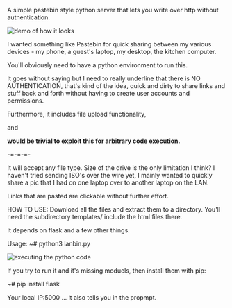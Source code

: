 A simple pastebin style python server that lets you write over http without authentication.

![demo of how it looks]([https://example.com/sunset.jpg](https://github.com/deekaph/lanbin/blob/main/lanbin2.png?raw=true))

I wanted something like Pastebin for quick sharing between my various devices - my phone, a guest's laptop, my desktop, the kitchen computer.

You'll obviously need to have a python environment to run this.

It goes without saying but I need to really underline that there is NO AUTHENTICATION, that's kind of the idea, quick and dirty to share links and stuff back and forth without having to create user accounts and permissions.

Furthermore, it includes file upload functionality,

and

__would be trivial to exploit this for arbitrary code execution.__

-=-=-=-

It will accept any file type. Size of the drive is the only limitation I think? I haven't tried sending ISO's over the wire yet, I mainly wanted to quickly share a pic that I had on one laptop over to another laptop on the LAN.

Links that are pasted are clickable without further effort.

HOW TO USE:
Download all the files and extract them to a directory. You'll need the subdirectory templates/ include the html files there.

It depends on flask and a few other things.

Usage:
~# python3 lanbin.py

![executing the python code]([https://example.com/sunset.jpg](https://github.com/deekaph/lanbin/blob/main/lanbin1.png?raw=true))

If you try to run it and it's missing moduels, then install them with pip:

~# pip install flask

Your local IP:5000 ... it also tells you in the propmpt.
